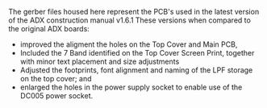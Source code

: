 The gerber files housed here represent the PCB's used in the latest version of the ADX construction manual v1.6.1
These versions when compared to the original ADX boards:
- improved the aligment the holes on the Top Cover and Main PCB,
- Included the 7 Band identified on the Top Cover Screen Print, together with minor text placement and size adjustments
- Adjusted the footprints, font alignment and naming of the LPF storage on the top cover; and
- enlarged the holes in the power supply socket to enable use of the DC005 power socket.
